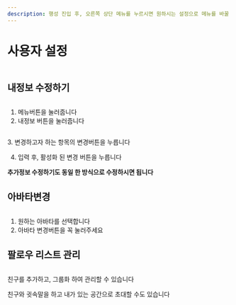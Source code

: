 ```yaml
---
description: 행성 진입 후, 오른쪽 상단 메뉴를 누르시면 원하시는 설정으로 메뉴를 바꿀 수 있습니다
---
```


# 사용자 설정

<figure><img src="../../.gitbook/assets/스크린샷 2023-11-10 오후 3.16.48 복사.png" alt=""><figcaption></figcaption></figure>

## 내정보 수정하기

<figure><img src="../../.gitbook/assets/IMG_1194.PNG" alt=""><figcaption></figcaption></figure>

1. 메뉴버튼을 눌러줍니다&#x20;
2. 내정보 버튼을 눌러줍니다

<figure><img src="../../.gitbook/assets/스크린샷 2023-11-10 오후 3.30.27 복사.png" alt=""><figcaption></figcaption></figure>

3\. 변경하고자 하는 항목의 변경버튼을 누릅니다

4. 입력 후, 활성화 된 변경 버튼을 누릅니다&#x20;

**추가정보 수정하기도 동일 한 방식으로 수정하시면 됩니다**

## 아바타변경

<figure><img src="../../.gitbook/assets/스크린샷-2023-11-10-오후-3.52.19.png" alt=""><figcaption></figcaption></figure>

1. 원하는 아바타를 선택합니다
2. 아바타 변경버튼을 꼭 눌러주세요

## 팔로우 리스트 관리

<figure><img src="../../.gitbook/assets/스크린샷 2023-11-10 오후 4.47.27 (2).png" alt=""><figcaption></figcaption></figure>

친구를 추가하고, 그룹화 하여 관리할 수 있습니다&#x20;

친구와 귓속말을 하고 내가 있는 공간으로 초대할 수도 있습니다&#x20;

